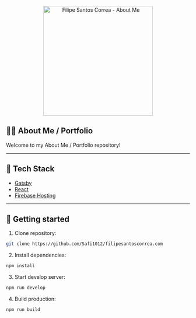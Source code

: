 <div align="center">
  <a href="https://santoscorrea.com">
    <img alt="Filipe Santos Correa - About Me" src="https://user-images.githubusercontent.com/3514796/55683989-79f20e00-5946-11e9-9893-6238244a8ab3.png" width="300" />
  </a>
</div>

## 👨‍💻 About Me / Portfolio

Welcome to my About Me / Portfolio repository!

<hr/>

## 🎢 Tech Stack

- [Gatsby](https://www.gatsbyjs.org)
- [React](https://reactjs.org)
- [Firebase Hosting](https://firebase.google.com)

<hr/>

## 🚀 Getting started

1. Clone repository: 
```sh
git clone https://github.com/Safi1012/filipesantoscorrea.com
```

2. Install dependencies: 
```sh
npm install
```

3. Start develop server: 
```sh
npm run develop
```

4. Build production: 
```sh
npm run build
```
